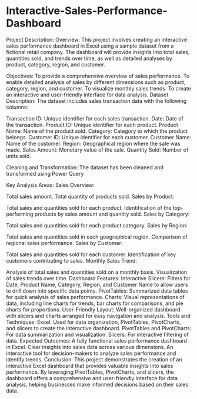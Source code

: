 # Interactive-Sales-Performance-Dashboard
Project Description:
Overview:
This project involves creating an interactive sales performance dashboard in Excel using a sample dataset from a fictional retail company. The dashboard will provide insights into total sales, quantities sold, and trends over time, as well as detailed analyses by product, category, region, and customer.

Objectives:
To provide a comprehensive overview of sales performance.
To enable detailed analysis of sales by different dimensions such as product, category, region, and customer.
To visualize monthly sales trends.
To create an interactive and user-friendly interface for data analysis.
Dataset Description:
The dataset includes sales transaction data with the following columns:

Transaction ID: Unique identifier for each sales transaction.
Date: Date of the transaction.
Product ID: Unique identifier for each product.
Product Name: Name of the product sold.
Category: Category to which the product belongs.
Customer ID: Unique identifier for each customer.
Customer Name: Name of the customer.
Region: Geographical region where the sale was made.
Sales Amount: Monetary value of the sale.
Quantity Sold: Number of units sold.

Cleaning and Transformation:
The dataset has been cleaned and transformed using Power Query

Key Analysis Areas:
Sales Overview:

Total sales amount.
Total quantity of products sold.
Sales by Product:

Total sales and quantities sold for each product.
Identification of the top-performing products by sales amount and quantity sold.
Sales by Category:

Total sales and quantities sold for each product category.
Sales by Region:

Total sales and quantities sold in each geographical region.
Comparison of regional sales performance.
Sales by Customer:

Total sales and quantities sold for each customer.
Identification of key customers contributing to sales.
Monthly Sales Trend:

Analysis of total sales and quantities sold on a monthly basis.
Visualization of sales trends over time.
Dashboard Features:
Interactive Slicers: Filters for Date, Product Name, Category, Region, and Customer Name to allow users to drill down into specific data points.
PivotTables: Summarized data tables for quick analysis of sales performance.
Charts: Visual representations of data, including line charts for trends, bar charts for comparisons, and pie charts for proportions.
User-Friendly Layout: Well-organized dashboard with slicers and charts arranged for easy navigation and analysis.
Tools and Techniques:
Excel: Used for data organization, PivotTables, PivotCharts, and slicers to create the interactive dashboard.
PivotTables and PivotCharts: For data summarization and visualization.
Slicers: For interactive filtering of data.
Expected Outcomes:
A fully functional sales performance dashboard in Excel.
Clear insights into sales data across various dimensions.
An interactive tool for decision-makers to analyze sales performance and identify trends.
Conclusion:
This project demonstrates the creation of an interactive Excel dashboard that provides valuable insights into sales performance. By leveraging PivotTables, PivotCharts, and slicers, the dashboard offers a comprehensive and user-friendly interface for data analysis, helping businesses make informed decisions based on their sales data.
